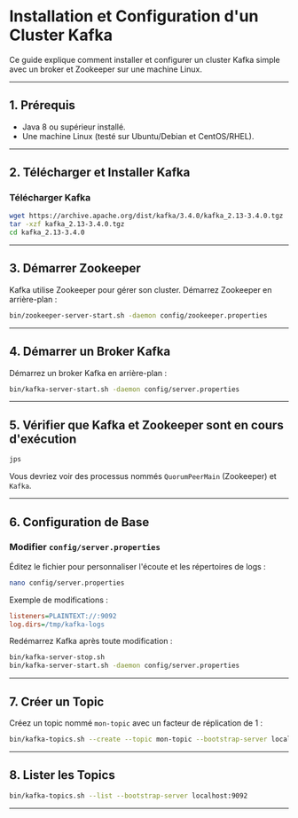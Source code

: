 # Installation et Configuration d'un Cluster Kafka

Ce guide explique comment installer et configurer un cluster Kafka simple avec un broker et Zookeeper sur une machine Linux.

---

## 1. Prérequis

- Java 8 ou supérieur installé.
- Une machine Linux (testé sur Ubuntu/Debian et CentOS/RHEL).

---

## 2. Télécharger et Installer Kafka

### Télécharger Kafka

```bash
wget https://archive.apache.org/dist/kafka/3.4.0/kafka_2.13-3.4.0.tgz
tar -xzf kafka_2.13-3.4.0.tgz
cd kafka_2.13-3.4.0
```

---

## 3. Démarrer Zookeeper

Kafka utilise Zookeeper pour gérer son cluster. Démarrez Zookeeper en arrière-plan :

```bash
bin/zookeeper-server-start.sh -daemon config/zookeeper.properties
```

---

## 4. Démarrer un Broker Kafka

Démarrez un broker Kafka en arrière-plan :

```bash
bin/kafka-server-start.sh -daemon config/server.properties
```

---

## 5. Vérifier que Kafka et Zookeeper sont en cours d'exécution

```bash
jps
```
Vous devriez voir des processus nommés `QuorumPeerMain` (Zookeeper) et `Kafka`.

---

## 6. Configuration de Base

### Modifier `config/server.properties`

Éditez le fichier pour personnaliser l'écoute et les répertoires de logs :

```bash
nano config/server.properties
```

Exemple de modifications :
```ini
listeners=PLAINTEXT://:9092
log.dirs=/tmp/kafka-logs
```

Redémarrez Kafka après toute modification :

```bash
bin/kafka-server-stop.sh
bin/kafka-server-start.sh -daemon config/server.properties
```

---

## 7. Créer un Topic

Créez un topic nommé `mon-topic` avec un facteur de réplication de 1 :

```bash
bin/kafka-topics.sh --create --topic mon-topic --bootstrap-server localhost:9092 --partitions 1 --replication-factor 1
```

---

## 8. Lister les Topics

```bash
bin/kafka-topics.sh --list --bootstrap-server localhost:9092
```

---
